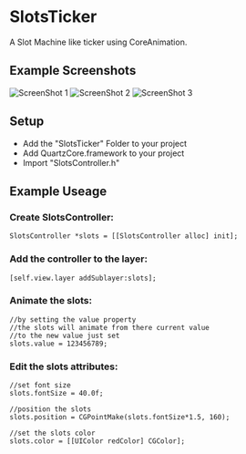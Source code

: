 # SlotsTicker

A Slot Machine like ticker using CoreAnimation.

## Example Screenshots
![ScreenShot 1](http://cloud.github.com/downloads/mglagola/SlotsTicker/screen1.png)
![ScreenShot 2](http://cloud.github.com/downloads/mglagola/SlotsTicker/screen2.png)
![ScreenShot 3](http://cloud.github.com/downloads/mglagola/SlotsTicker/screen3.png)

## Setup

- Add the "SlotsTicker" Folder to your project
- Add QuartzCore.framework to your project
- Import "SlotsController.h"

## Example Useage

### Create SlotsController:

```objc
SlotsController *slots = [[SlotsController alloc] init];
```
### Add the controller to the layer:

```objc
[self.view.layer addSublayer:slots];
```
### Animate the slots:

```objc
//by setting the value property
//the slots will animate from there current value
//to the new value just set
slots.value = 123456789;
```

### Edit the slots attributes:

```objc
//set font size
slots.fontSize = 40.0f;
    
//position the slots
slots.position = CGPointMake(slots.fontSize*1.5, 160);
    
//set the slots color
slots.color = [[UIColor redColor] CGColor];
```

